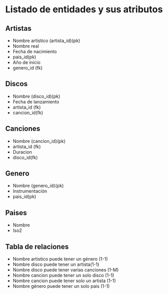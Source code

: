 # Listado de entidades y sus atributos

## Artistas 
- Nombre artístico (artista_id)(pk)
- Nombre real
- Fecha de nacimiento
- pais_id(pk)
- Año de inicio
- genero_id (fk)

## Discos
- Nombre (disco_id)(pk)
- Fecha de lanzamiento
- artista_id (fk)
- cancion_id(fk)

## Canciones
- Nombre (cancion_id)(pk)
- artista_id (fk)
- Duracion
- disco_id(fk)

## Genero
- Nombre (genero_id)(pk)
- Instrumentación
- pais_id(pk)

## Paises
- Nombre 
- Iso2

## Tabla de relaciones 
- Nombre artistico puede tener un género (1-1)
- Nombre disco puede tener un artista(1-1)
- Nombre disco puede tener varias canciones (1-M)
- Nombre cancion puede tener un solo disco (1-1)
- Nombre cancion puede tener solo un artista (1-1)
- Nombre género puede tener un solo pais (1-1)